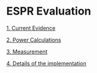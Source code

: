 # ESPR Evaluation

[1. Current Evidence](https://nunosempere.github.io/ESPR-Evaluation/1-Current-Evidence.html)

[2. Power Calculations](https://nunosempere.github.io/ESPR-Evaluation/3-Power-calculations.html)

[3. Measurement](https://nunosempere.github.io/ESPR-Evaluation/Questionnaire-stable.html)

[4. Details of the implementation](https://nunosempere.github.io/ESPR-Evaluation/Questionnaire-stable.html)
